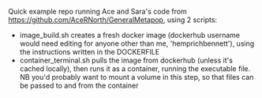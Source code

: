 Quick example repo running Ace and Sara's code from https://github.com/AceRNorth/GeneralMetapop, using 2 scripts: 
- image_build.sh creates a fresh docker image (dockerhub username would need editing for anyone other than me, 'hemprichbennett'), using the instructions written in the DOCKERFILE
- container_terminal.sh pulls the image from dockerhub (unless it's cached locally), then runs it as a container, running the executable file. NB you'd probably want to mount a volume in this step, so that files can be passed to and from the container